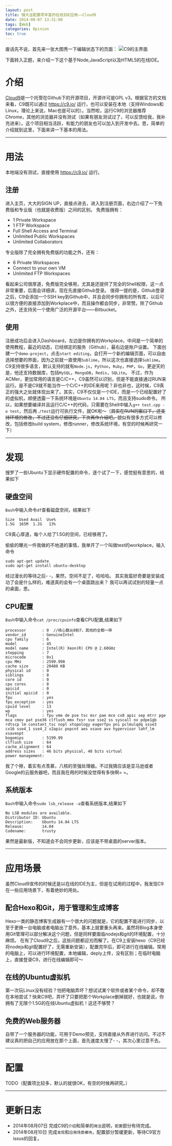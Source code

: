 ```yaml
---
layout: post
title: 强大且配置项丰富的在线IDE应用——Cloud9
date: 2014-08-07 13:31:00
tags: [Web]
categories: Opinion
toc: true
---
```

废话先不说，首先来一张大图秀一下编辑状态下的页面：
![C9的主界面](/imgs/opinion/C9-main.png)

<!-- more -->

下面转入正题，来介绍一下这个基于Node,JavaScript以及HTML5的在线IDE。

# 介绍
[Cloud9](https://github.com/ajaxorg/cloud9)是一个托管在Github下的开源项目，开源许可是GPL v3。根据官方的文档来看，C9既可以通过 <https://c9.io/> 运行，也可以安装在本地（支持Windows和Linux，理论上来说，Mac也是可以的）。当然啦，运行C9的浏览器推荐Chrome，其他的浏览器并没有测试（如果有朋友测试过了，可以反馈给我，我补充进来）。这个项目相当活跃，有能力的朋友也可以加入到开发中去。恩，简单的介绍就到这里，下面来讲一下基本的用法。

---

# 用法
本地端没有测试，直接使用 <https://c9.io/> 运行。

## 注册
进入主页，大大的SIGN UP，直接点进去，进入到注册页面，右边介绍了一下免费版和专业版（也就是收费版）之间的区别。
免费版拥有：
- 1 Private Workspace
- 1 FTP Workspace
- Full Shell Access and Terminal
- Unlimited Public Workspaces
- Unlimited Collaborators

专业版除了完全拥有免费版的功能之外，还有：
- 6 Private Workspaces
- Connect to your own VM
- Unlimited FTP Workspaces

看起来公司很厚道，免费版完全够用，尤其是还提供了完全的Shell权限，这一点非常重要，后面会详细讲，现在先直接Github登录。
值得一提的是，Github登录之后，C9会添加一个SSH key到Github中，并且会同步你拥有的所有库，以后可以很方便的直接添加到Workplace中，而且操作都会同步，非常赞。除了Github之外，还支持另一个使用广泛的开源平台——Bitbucket。

## 使用
注册成功后会进入Dashboard，左边是你拥有的Workplace，中间是一个简单的使用教程，最近的动态，已经绑定的服务（Github），最右边是账户设置。
下面创建一个`demo-project`，点击`start editing`，会打开一个新的编辑页面，可以自由选择想要的界面，因为之前就一直使用`Sublime`，所以这次也直接选择`Sublime`。C9支持很多语言，默认支持的就有`Node.js`，`Python`，`Ruby`，`PHP`，`Go`，更逆天的是，他还支持数据库，包括`MySQL`，`MongoDB`，`Redis`，`SQLite`。
不过，作为ACMer，更加常用的语言是C/C++，C9虽然可以识别，但是不能直接通过RUN来运行。是不是C9就不能当作一个C/C++的IDE来用呢？非也非也，这时候，C9真正的强大之处就体现出来了。其实，C9不仅仅是一个IDE，而是一个已经配置好了的虚拟机，顺便透露一下系统环境是`Ubuntu 14.04 LTS`，而且支持sudo命令。
所以，如果想要编译并且运行C/C++的代码，只需要在Shell中输入`g++ test.cpp -o test`，然后再`./test`运行可执行文件，就OK啦～（~~其实在RUN的窗口下，还支持环境的修改，不过还没有仔细研究，下次再作介绍吧。~~貌似有很多方式可以修改，包括修改build system，修改runner，修改系统环境，有空的时候再研究一下）

---

# 发现
搜罗了一些Ubuntu下显示硬件配置的命令，逐个试了一下，感觉挺有意思的，结果如下

## 硬盘空间
`Bash`中输入命令`df`查看磁盘空间，结果如下

```
Size  Used Avail  Use%
1.5G  165M  1.2G   13%

```
C9真心厚道，每个人给了1.5G的空间，已经够用了。
>
偷偷的曝光一件我做的不地道的事情，我单开了一个叫做test的workplace，输入命令

```
sudo apt-get update
sudo apt-get install ubuntu-desktop

```
经过漫长的等待之后- -，果然，空间不足了，哈哈哈。
其实我蛮好奇要是安装成功了会是什么样的，难道真的会有一个桌面跳出来？
我可以再试试别的轻量一点的桌面，恩。

## CPU配置
`Bash`中输入命令`cat /proc/cpuinfo`查看CPU配置,结果如下

```
processor       : 0  //核心数从0到7，其他的全都一样
vendor_id       : GenuineIntel
cpu family      : 6
model           : 45
model name      : Intel(R) Xeon(R) CPU @ 2.60GHz
stepping        : 7
microcode       : 0x1
cpu MHz         : 2599.998
cache size      : 20480 KB
physical id     : 0
siblings        : 8
core id         : 0
cpu cores       : 8
apicid          : 0
initial apicid  : 0
fpu             : yes
fpu_exception   : yes
cpuid level     : 13
wp              : yes
flags           : fpu vme de pse tsc msr pae mce cx8 apic sep mtrr pge mca cmov pat pse36 clflush mmx fxsr sse sse2 ss syscall nx pdpe1gb rdtscp lm constant_tsc nopl xtopology eagerfpu pni pclmulqdq ssse3 cx16 sse4_1 sse4_2 x2apic popcnt aes xsave avx hypervisor lahf_lm xsaveopt
bogomips        : 5199.99
clflush size    : 64
cache_alignment : 64
address sizes   : 46 bits physical, 48 bits virtual
power management:

```
我了个擦，着实有点羡慕，八核的至强处理器。不过我猜应该是亚马逊或者Google的云服务器吧，而且我在用的时候没觉得有多快啊= =。


## 系统版本
`Bash`中输入命令`sudo lsb_release -a`查看系统版本,结果如下

```
No LSB modules are available.
Distributor ID: Ubuntu
Description:    Ubuntu 14.04 LTS
Release:        14.04
Codename:       trusty

```
果然是最新版，不知道会不会同步更新，应该是不带桌面的server版本。

---

# 应用场景
虽然Cloud9宣传的时候还是以在线的IDE为主，但是在试用的过程中，我发现C9在一些应用场景下，有着绝妙的用处。

## 配合Hexo和Git，用于管理和生成博客
Hexo一类的静态博客生成器有一个很大的问题就是，它的配置不能进行同步，以至于更换一台电脑或者电脑出了意外，基本上就要重头再来。虽然将Blog本身使用Git管理可以部分解决这个问题，但是同样要面临nodejs和git的环境配置，十分麻烦。
在有了Cloud9之后，这些问题都迎刃而解了。在C9上安装hexo（C9已经将nodejs和git配置好了，无需重新安装），配置完毕后，即可进行在线编辑。常用的电脑上，可以进行环境配置，本地编辑，deply上传，没有区别；在临时电脑上，直接登录C9，进行在线编辑即可～

## 在线的Ubuntu虚拟机
第一次玩Linux没有经验？怕把电脑弄坏？想试试某个软件或者某个命令，却不敢在本地尝试？快来C9吧，弄坏了只要把那个Workplace删掉就好，也就是说，你拥有了无限个1.5G的在线Ubuntu虚拟机！这还不够赞？

## 免费的Web服务器
自带了一个服务器的功能，可用于Demo预览，支持直接从外界进行访问。不过不建议真的把自己的应用放在那个上面，首先速度太慢了- -，其次心里过意不去。

---

# 配置
TODO（配置项比较多，默认的就很OK，有空的时候再研究。）

---

# 更新日志
- 2014年08月07日  完成C9的`介绍`和简单的`用法`说明，`配置`部分有待完成。
- 2014年08月10日  完成`发现`和`应用场景模块`，配置部分暂缓更新，等待C9官方issus的回复。